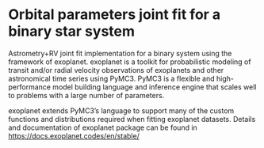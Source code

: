 # Orbital parameters joint fit for a binary star system
Astrometry+RV joint fit implementation for a binary system using the framework of exoplanet. exoplanet is a toolkit for probabilistic modeling of transit and/or radial velocity observations of exoplanets and other astronomical time series using PyMC3. PyMC3 is a flexible and high-performance model building language and inference engine that scales well to problems with a large number of parameters. 

exoplanet extends PyMC3’s language to support many of the custom functions and distributions required when fitting exoplanet datasets. Details and documentation of exoplanet package can be found in  https://docs.exoplanet.codes/en/stable/


